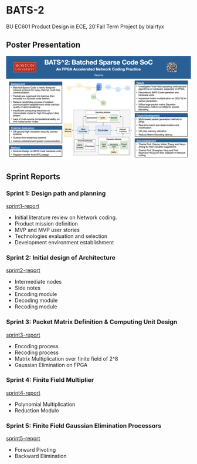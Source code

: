 # BATS-2
BU EC601 Product Design in ECE, 20'Fall 
Term Project by blairtyx


## Poster Presentation

![poster](https://github.com/blairtyx/BATS-2/blob/main/poster.png)


## Sprint Reports

### Sprint 1: Design path and planning
[sprint1-report](https://github.com/blairtyx/BATS-2/blob/main/Sprint-reports/Sprint1-README.md)
- Initial literature review on Network coding.
- Product mission definition
- MVP and MVP user stories
- Technologies evaluation and selection
- Development environment establishment

### Sprint 2: Initial design of Architecture
[sprint2-report](https://github.com/blairtyx/BATS-2/blob/main/Sprint-reports/Sprint2-README.md)
- Intermediate nodes
- Side notes
- Encoding module
- Decoding module 
- Recoding module


### Sprint 3: Packet Matrix Definition & Computing Unit Design
[sprint3-report](https://github.com/blairtyx/BATS-2/blob/main/Sprint-reports/Sprint3-README.md)
- Encoding process
- Recoding process
- Matrix Multiplication over finite field of 2^8
- Gaussian Elimination on FPGA


### Sprint 4: Finite Field Multiplier
[sprint4-report](https://github.com/blairtyx/BATS-2/blob/main/Sprint-reports/Sprint4-README.md)
- Polynomial Multiplication
- Reduction Modulo
  

### Sprint 5: Finite Field Gaussian Elimination Processors
[sprint5-report](https://github.com/blairtyx/BATS-2/blob/main/Sprint-reports/Sprint5-README.md)
- Forward Pivoting
- Backward Elimination
